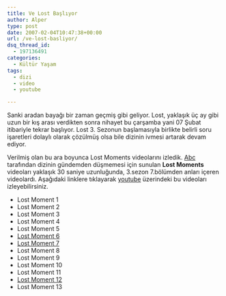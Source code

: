```yaml
---
title: Ve Lost Başlıyor
author: Alper
type: post
date: 2007-02-04T10:47:38+00:00
url: /ve-lost-basliyor/
dsq_thread_id:
  - 197136491
categories:
  - Kültür Yaşam
tags:
  - dizi
  - video
  - youtube

---
```

Sanki aradan bayağı bir zaman geçmiş gibi geliyor. Lost, yaklaşık üç ay gibi uzun bir kış arası verdikten sonra nihayet bu çarşamba yani 07 Şubat itibariyle tekrar başlıyor. Lost 3. Sezonun başlamasıyla birlikte belirli soru işaretleri dolaylı olarak çözülmüş olsa bile dizinin ivmesi artarak devam ediyor. 

Verilmiş olan bu ara boyunca Lost Moments videolarını izledik. [Abc][1] tarafından dizinin gündemden düşmemesi için sunulan **Lost Moments** videoları yaklaşık 30 saniye uzunluğunda, 3.sezon 7.bölümden anları içeren videolardı. Aşağıdaki linklere tıklayarak [youtube][2] üzerindeki bu videoları izleyebilirsiniz.

  * Lost Moment 1 
  * Lost Moment 2
  * Lost Moment 3
  * Lost Moment 4
  * Lost Moment 5
  * [Lost Moment 6][3]
  * [Lost Moment 7][4]
  * Lost Moment 8
  * Lost Moment 9
  * Lost Moment 10
  * Lost Moment 11
  * [Lost Moment 12][5]
  * Lost Moment 13

 [1]: http://www.abc.com
 [2]: https://www.murekkep.org/etiket/youtube
 [3]: http://www.youtube.com/watch?v=U_3D5hZS1qQ
 [4]: http://www.youtube.com/watch?v=rUqagLgBrLM
 [5]: http://www.youtube.com/watch?v=0pfQHooxlRs